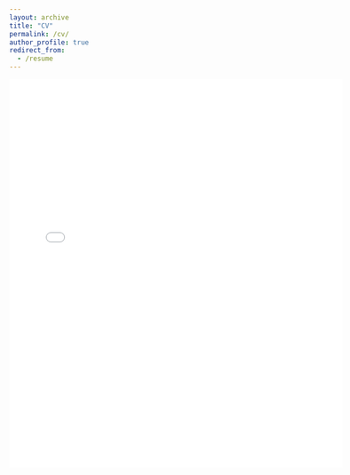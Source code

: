 ```yaml
---
layout: archive
title: "CV"
permalink: /cv/
author_profile: true
redirect_from:
  - /resume
---
```

<embed src="{{ site.baseurl }}/files/CV_ankush_gk_.pdf" width="600" height="700" type='application/pdf'>

